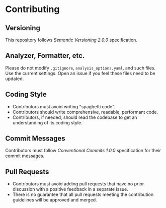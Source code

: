 # Contributing

## Versioning

This repository follows _Semantic Versioning 2.0.0_ specification.

## Analyzer, Formatter, etc.

Please do not modify `.gitignore`, `analysis_options.yaml`, and such files. Use
the current settings. Open an issue if you feel these files need to be updated.

## Coding Style

- Contributors must avoid writing "spaghetti code".
- Contributors should write comprehensive, readable, performant code.
- Contributors, if needed, should read the codebase to get an understanding of
  its coding style.

## Commit Messages

Contributors must follow _Conventional Commits 1.0.0_ specification for their
commit messages.

## Pull Requests

- Contributors must avoid adding pull requests that have no prior discussion
  with a positive feedback in a separate issue.
- There is no guarantee that all pull requests meeting the contribution
  guidelines will be approved and merged.
